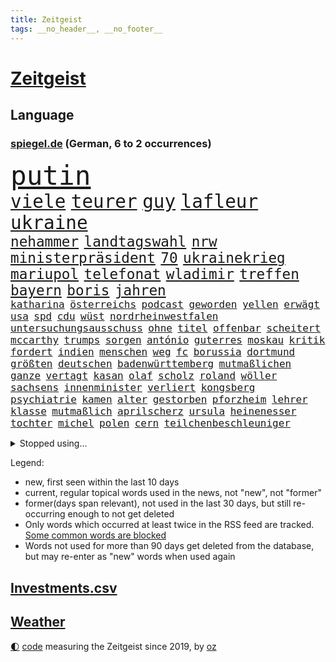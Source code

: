 ```yaml
---
title: Zeitgeist
tags: __no_header__, __no_footer__
---
```


# [Zeitgeist](https://oliz.io/zeitgeist/)

## Language

<h3><a href="https://www.spiegel.de" target="_blank">spiegel.de</a> (German, 6 to 2 occurrences)</h3>
<p style="font-family:monospace">
<span style="font-size:32pt"><a href="news_links.html#putin" class="current">putin</a></span>
<br>
<span style="font-size:22pt"><a href="news_links.html#viele" class="current">viele</a></span>
<span style="font-size:22pt"><a href="news_links.html#teurer" class="current">teurer</a></span>
<span style="font-size:22pt"><a href="news_links.html#guy" class="new">guy</a></span>
<span style="font-size:22pt"><a href="news_links.html#lafleur" class="new">lafleur</a></span>
<span style="font-size:22pt"><a href="news_links.html#ukraine" class="current">ukraine</a></span>
<br>
<span style="font-size:17pt"><a href="news_links.html#nehammer" class="current">nehammer</a></span>
<span style="font-size:17pt"><a href="news_links.html#landtagswahl" class="current">landtagswahl</a></span>
<span style="font-size:17pt"><a href="news_links.html#nrw" class="current">nrw</a></span>
<span style="font-size:17pt"><a href="news_links.html#ministerpräsident" class="current">ministerpräsident</a></span>
<span style="font-size:17pt"><a href="news_links.html#70" class="current">70</a></span>
<span style="font-size:17pt"><a href="news_links.html#ukrainekrieg" class="current">ukrainekrieg</a></span>
<span style="font-size:17pt"><a href="news_links.html#mariupol" class="current">mariupol</a></span>
<span style="font-size:17pt"><a href="news_links.html#telefonat" class="current">telefonat</a></span>
<span style="font-size:17pt"><a href="news_links.html#wladimir" class="current">wladimir</a></span>
<span style="font-size:17pt"><a href="news_links.html#treffen" class="current">treffen</a></span>
<span style="font-size:17pt"><a href="news_links.html#bayern" class="current">bayern</a></span>
<span style="font-size:17pt"><a href="news_links.html#boris" class="current">boris</a></span>
<span style="font-size:17pt"><a href="news_links.html#jahren" class="current">jahren</a></span>
<br>
<span style="font-size:12pt"><a href="news_links.html#katharina" class="current">katharina</a></span>
<span style="font-size:12pt"><a href="news_links.html#österreichs" class="current">österreichs</a></span>
<span style="font-size:12pt"><a href="news_links.html#podcast" class="current">podcast</a></span>
<span style="font-size:12pt"><a href="news_links.html#geworden" class="current">geworden</a></span>
<span style="font-size:12pt"><a href="news_links.html#yellen" class="new">yellen</a></span>
<span style="font-size:12pt"><a href="news_links.html#erwägt" class="current">erwägt</a></span>
<span style="font-size:12pt"><a href="news_links.html#usa" class="current">usa</a></span>
<span style="font-size:12pt"><a href="news_links.html#spd" class="current">spd</a></span>
<span style="font-size:12pt"><a href="news_links.html#cdu" class="current">cdu</a></span>
<span style="font-size:12pt"><a href="news_links.html#wüst" class="current">wüst</a></span>
<span style="font-size:12pt"><a href="news_links.html#nordrheinwestfalen" class="current">nordrheinwestfalen</a></span>
<span style="font-size:12pt"><a href="news_links.html#untersuchungsausschuss" class="current">untersuchungsausschuss</a></span>
<span style="font-size:12pt"><a href="news_links.html#ohne" class="current">ohne</a></span>
<span style="font-size:12pt"><a href="news_links.html#titel" class="current">titel</a></span>
<span style="font-size:12pt"><a href="news_links.html#offenbar" class="current">offenbar</a></span>
<span style="font-size:12pt"><a href="news_links.html#scheitert" class="current">scheitert</a></span>
<span style="font-size:12pt"><a href="news_links.html#mccarthy" class="new">mccarthy</a></span>
<span style="font-size:12pt"><a href="news_links.html#trumps" class="current">trumps</a></span>
<span style="font-size:12pt"><a href="news_links.html#sorgen" class="current">sorgen</a></span>
<span style="font-size:12pt"><a href="news_links.html#antónio" class="new">antónio</a></span>
<span style="font-size:12pt"><a href="news_links.html#guterres" class="current">guterres</a></span>
<span style="font-size:12pt"><a href="news_links.html#moskau" class="current">moskau</a></span>
<span style="font-size:12pt"><a href="news_links.html#kritik" class="current">kritik</a></span>
<span style="font-size:12pt"><a href="news_links.html#fordert" class="current">fordert</a></span>
<span style="font-size:12pt"><a href="news_links.html#indien" class="current">indien</a></span>
<span style="font-size:12pt"><a href="news_links.html#menschen" class="current">menschen</a></span>
<span style="font-size:12pt"><a href="news_links.html#weg" class="current">weg</a></span>
<span style="font-size:12pt"><a href="news_links.html#fc" class="current">fc</a></span>
<span style="font-size:12pt"><a href="news_links.html#borussia" class="current">borussia</a></span>
<span style="font-size:12pt"><a href="news_links.html#dortmund" class="current">dortmund</a></span>
<span style="font-size:12pt"><a href="news_links.html#größten" class="current">größten</a></span>
<span style="font-size:12pt"><a href="news_links.html#deutschen" class="current">deutschen</a></span>
<span style="font-size:12pt"><a href="news_links.html#badenwürttemberg" class="current">badenwürttemberg</a></span>
<span style="font-size:12pt"><a href="news_links.html#mutmaßlichen" class="current">mutmaßlichen</a></span>
<span style="font-size:12pt"><a href="news_links.html#ganze" class="current">ganze</a></span>
<span style="font-size:12pt"><a href="news_links.html#vertagt" class="new">vertagt</a></span>
<span style="font-size:12pt"><a href="news_links.html#kasan" class="new">kasan</a></span>
<span style="font-size:12pt"><a href="news_links.html#olaf" class="current">olaf</a></span>
<span style="font-size:12pt"><a href="news_links.html#scholz" class="current">scholz</a></span>
<span style="font-size:12pt"><a href="news_links.html#roland" class="new">roland</a></span>
<span style="font-size:12pt"><a href="news_links.html#wöller" class="new">wöller</a></span>
<span style="font-size:12pt"><a href="news_links.html#sachsens" class="current">sachsens</a></span>
<span style="font-size:12pt"><a href="news_links.html#innenminister" class="current">innenminister</a></span>
<span style="font-size:12pt"><a href="news_links.html#verliert" class="current">verliert</a></span>
<span style="font-size:12pt"><a href="news_links.html#kongsberg" class="new">kongsberg</a></span>
<span style="font-size:12pt"><a href="news_links.html#psychiatrie" class="new">psychiatrie</a></span>
<span style="font-size:12pt"><a href="news_links.html#kamen" class="current">kamen</a></span>
<span style="font-size:12pt"><a href="news_links.html#alter" class="current">alter</a></span>
<span style="font-size:12pt"><a href="news_links.html#gestorben" class="current">gestorben</a></span>
<span style="font-size:12pt"><a href="news_links.html#pforzheim" class="new">pforzheim</a></span>
<span style="font-size:12pt"><a href="news_links.html#lehrer" class="current">lehrer</a></span>
<span style="font-size:12pt"><a href="news_links.html#klasse" class="current">klasse</a></span>
<span style="font-size:12pt"><a href="news_links.html#mutmaßlich" class="current">mutmaßlich</a></span>
<span style="font-size:12pt"><a href="news_links.html#aprilscherz" class="new">aprilscherz</a></span>
<span style="font-size:12pt"><a href="news_links.html#ursula" class="current">ursula</a></span>
<span style="font-size:12pt"><a href="news_links.html#heinenesser" class="current">heinenesser</a></span>
<span style="font-size:12pt"><a href="news_links.html#tochter" class="current">tochter</a></span>
<span style="font-size:12pt"><a href="news_links.html#michel" class="current">michel</a></span>
<span style="font-size:12pt"><a href="news_links.html#polen" class="current">polen</a></span>
<span style="font-size:12pt"><a href="news_links.html#cern" class="new">cern</a></span>
<span style="font-size:12pt"><a href="news_links.html#teilchenbeschleuniger" class="new">teilchenbeschleuniger</a></span>
</p>
<details>
<summary>Stopped using...</summary>
<p class="former" style="font-size:12pt">
alexej(547) dauerhaft(547) eröffnet(547) flugzeug(547) fort(547) locker(547) nawalny(547) verschiedene(547) ankunft(546) brief(546) bundestags(546) kauft(546) myanmar(546) krankenhäusern(545) reiner(545) österreichischen(545) amsterdam(544) ausbruch(544) bildung(544) forderungen(544) niveau(544) weitergehen(544) beteiligten(543) bundesweit(543) digitalisierung(543) nachfolger(543) psg(543) telekom(543) tötet(543) unmöglich(543) untersuchungen(543) wartet(543) öfter(543) argumente(542) dietmar(542) diskriminierung(542) einsatzkräfte(542) guter(542) interesse(542) jüdische(542) leon(542) londoner(542) präsentiert(542) schüsse(542) sex(542) welchem(542) xi(542) zentrum(542) zugang(542) 42(541) allianz(541) berichterstattung(541) berühmt(541) google(541) schwarzer(541) unabhängigkeit(541) usamerikaner(541) verklagt(541) braun(540) coronaimpfstoffe(540) digitale(540) diskussion(540) grünheide(540) hass(540) häufen(540) müssten(540) signal(540) veranstaltung(540) aufgehoben(539) beobachten(539) dementiert(539) ermitteln(539) hacker(539) kita(539) nahen(539) treffer(539) wales(539) wechseln(539) zurzeit(539) ärgert(539) anleger(538) ausbreitung(538) dienst(538) eingeschränkt(538) george(538) höheren(538) löhne(538) medikamente(538) patienten(538) sarscov2(538) umstritten(538) angeklagte(537) behandlung(537) bewährung(537) depressionen(537) leitet(537) merkels(537) metern(537) mitarbeitern(537) ton(537) unterschiedlich(537) wirecard(537) bereiten(536) enger(536) entdecken(536) erteilt(536) folgte(536) länge(536) via(536) weiße(536) auskommen(535) freilassung(535) gesprengt(535) philipp(535) verteilung(535) ausgleich(534) bestimmt(534) eishockey(534) entscheidend(534) erschweren(534) florian(534) geheimnis(534) heil(534) hieß(534) steigender(534) streng(534) ägypten(534) gesprächen(533) offiziellen(533) überlegen(533) beleidigung(532) deutlicher(532) freie(532) mitteln(532) rutschen(532) virologen(532) zverev(532) durfte(531) erkrankung(530) haftstrafen(530) investitionen(530) lernt(530) handelt(529) unterzahl(529) aufgetreten(528) green(528) oppositionelle(528) zimmer(528) coronatests(527) mangel(527) tür(527) verteidigen(527) aufbauen(526) aufstellen(526) auftritte(526) erschienen(526) filmen(526) herr(526) game(525) gekauft(525) gemeinsame(525) italienischen(525) jahrestag(525) verfassung(525) 11(524) berater(524) iphone(524) schriftsteller(524) echten(523) kehrte(523) kindes(523) motor(522) betrifft(521) defensive(521) erzielte(521) geprägt(521) herz(520) bestmarke(519) aufhalten(518) sergio(518) verwaltungsgericht(518) erdbeben(517) abgewiesen(516) moderatorin(516) bartsch(514) einig(514) text(514) panik(513) apps(512) bundes(512) bundeswehrsoldaten(512) flagge(512) präsidentenwahl(512) telegram(512) ämter(512) verträge(511) aufgaben(510) kassieren(510) kontakt(510) teilt(510) vermeintlich(509) apples(508) gastronomie(508) mitarbeiterin(508) nirgendwo(508) training(508) erforscht(504) erfolgreichen(498) mittelpunkt(496) guatemala(495) laufbahn(495) tanzen(495) youtuber(495) entspannt(494) schmerz(494) gesundheitliche(493) sprit(493) startup(493) weitreichende(493) inseln(491) normalerweise(491) absurd(489) inhaftierten(488) flog(483) klarheit(483) drohne(482) psychischen(482) ungewöhnlichen(481) cdu/csu(480) renommierten(480) sammeln(480) aggressiv(474) aufheben(468) einfache(467) explodiert(464) arzneimittelbehörde(457) heidelberg(455) londons(454) enthält(449) pokal(422) schiebt(421) nachbarland(420) unwahrscheinlich(419) 18jähriger(415) v(413) stromnetz(412) kannte(406) militärjunta(405) medaille(402) carlos(400) universitäten(386) angefahren(379) lahm(374) belgische(366) reisenden(365) 2001(364) käse(354) zwischenfall(348) crystal(329) japanischen(329) oldenburg(329) abgefeuert(328) notwendigen(327) waldbrände(317) 800(315) jonathan(313) meilenstein(312) erholen(310) gezählt(310) notenbank(308) parlamentswahlen(306) einwanderer(303) eröffnung(291) fotografen(290) stehe(290) hit(288) formiert(287) leichten(287) raste(287) volk(287) bauern(285) regenfälle(285) stundenlang(285) terroranschlag(284) verdi(283) ewigkeit(281) delta(280) inflationsrate(280) abgerufen(278) staatschefs(278) befassen(276) aufmerksam(275) sichere(275) friedensnobelpreisträger(274) erlag(272) absolviert(271) vierter(267) warnungen(267) bekennt(266) mächtigen(264) ausgerückt(263) festgehalten(262) stilkritik(262) dauerte(259) zugestimmt(258) sicherer(256) emiraten(253) führten(253) waldbrand(253) oberbayern(252) ausgefallen(250) erfolglos(250) jagen(250) lieferengpässen(249) wellen(249) winde(249) nrwministerpräsident(246) anschluss(244) schutzmaßnahmen(244) halfen(242) inszenieren(242) norddeutschland(239) besitzen(238) jinping(238) entthront(237) ministerpräsidentenkonferenz(237) mainzer(236) entzieht(235) überwältigt(233) coronapause(231) dirk(230) gemischt(228) gerissen(228) niklas(228) war's(228) längste(226) einigkeit(223) experimente(220) büchern(217) moderner(217) leib(214) momente(213) kanadische(212) müttern(211) unterschiedlicher(211) überraschende(211) zorn(209) uskonzern(208) partien(207) gefiel(206) staatsanwalt(206) zuschuss(206) investiert(204) preiserhöhungen(203) reisten(203) gysi(202) meldeten(202) rolling(202) stones(202) gefälschten(200) sportwagen(200) dringen(198) geständnis(197) hoffmann(197) werner(197) farce(196) oppositionspolitiker(196) messe(195) nackt(195) stillstand(195) parken(194) beigetragen(193) stach(193) absicht(191) jüdischen(191) arten(190) coronaausbrüche(190) pflegekraft(190) evergrande(189) strategien(189) ajax(188) bundestagsdebatte(188) zürich(188) bildet(187) floyd(187) menschliche(187) feministin(186) limburg(186) prosieben(186) schränkt(186) vorfeld(186) befragt(185) einigt(185) militärmanöver(185) empfing(184) geheim(184) auszubildende(183) belangt(182) bekräftigt(181) eingefangen(181) realen(181) beschlagnahmen(179) ukrainekonflikt(179) kapitänin(178) kosteten(177) klischees(176) ham(175) ruhestand(175) ole(173) sozialer(173) gaspreise(171) globales(171) grundlegende(171) kombination(170) alarmieren(169) emir(168) teller(168) trapp(168) mächtig(167) taiwans(167) knappheit(166) messenger(165) einander(164) ema(164) faul(163) gaspreisen(163) langfristige(163) prestigeprojekt(163) signale(163) einschüchtern(162) auszahlt(161) bewerten(161) kultusministerinnen(161) lädt(161) gefährt(160) övp(160) studenten(159) weitgehende(159) belohnung(158) bundesligist(158) kameraden(158) magazin(158) ostdeutschland(158) polnischer(158) cannabislegalisierung(157) exkanzler(156) dritter(155) aufpassen(154) inklusive(154) masked(154) penny(154) rangnick(154) schuldenbremse(154) twitterte(154) police(153) härte(152) versteigern(152) überlastung(152) gesprächsrunde(151) atomenergie(150) gutachter(150) simple(149) zugeständnisse(149) chip(148) reichten(148) füllkrug(147) meldungen(147) verschärften(147) zulieferer(147) deniz(146) kuss(146) yücel(146) tornados(145) filmt(143) komplikationen(143) matteo(143) unterhändler(143) dankbarkeit(142) netflixserie(142) tödlichem(142) marschiert(141) soziales(141) jameswebbweltraumteleskop(140) superreiche(140) wikileaks(140) arbeitskampf(139) coronaisolation(138) gerne(138) schusswaffen(138) steuereinnahmen(138) vatikan(138) blauen(137) lieferzeiten(137) zwölfjährige(137) hetze(136) marode(136) nelson(136) reine(136) woanders(136) impfpass(135) längeren(135) einkaufen(134) saisonniederlage(134) durchseuchung(133) atomkraftwerke(132) äthiopische(132) globaler(130) gesteckt(129) modellen(129) coronachaos(128) spiegelgespräch(128) weltbesten(128) historischer(127) wachstumsprognose(127) zwischenbilanz(127) arbeitswelt(126) homeofficepflicht(126) aktivistinnen(125) coronakurs(125) gelb(125) versicherten(123) watson(123) fpö(122) seltene(122) bundesligageschichte(121) geboostert(121) paradies(121) phänomen(121) radcliffe(121) kalb(120) erliegt(119) keeper(119) kommissar(119) pfosten(119) tatmotiv(119) tatwaffe(119) schütze(118) verschollen(118) british(117) einstufen(117) positiver(117) manila(116) nagel(116) schlussphase(116) verschiedenen(116) werkbank(115) ausliefern(114) frieren(114) kanal(114) marius(114) sotheby's(114) arbeitsminister(113) kinderbetreuung(113) biathlon(112) femizide(112) hausarbeit(112) magnus(112) atomdeal(111) chatnachrichten(111) güler(111) holland(111) serap(111) zwölfjährigen(111) felder(110) landeten(110) kurdische(109) magen(109) landeshauptstadt(108) altkanzler(107) fluglinien(107) 65jähriger(106) aufrüsten(106) personalien(106) rihanna(106) stolpern(106) frist(105) syrischer(105) buchung(104) verfassungsschützer(104) vollzogen(104) beanstandet(103) juan(103) nachhaltige(103) sandra(103) neunzigerjahren(102) schulleiter(102) zeitweilig(102) beschränken(101) missbrauchsskandals(101) thailändischen(101) untermauern(100) nadal(99) schied(98) showdown(98) meisterwerk(97) südkoreanische(96) überlebenskampf(96) überwachen(96) bafög(95) bat(95) cool(95) eurojackpot(94) expertenrat(94) heikel(94) highlight(94) kern(94) rechtsstaat(94) öffnete(94) begegnen(93) coronaprotesten(93) herben(93) p(93) auszahlen(92) geschlossene(92) hinzu(92) kehrtwende(92) stabilität(92) wolf(92) mittelfeld(91) nutzlos(91) zerbrechen(91) kitas(90) medienunternehmer(90) nbaklub(90) neujahr(90) parat(90) sanitäter(90) auszustellen(89) exomars(89) kannten(89) klärt(89) anzugreifen(88) audi(88) aufwendig(88) erfolgte(88) farben(88) sicherheitsgarantien(88) 140(87) abtransport(87) geschlecht(87) 5g(86) bergh(86) beschäftigen(86) matthes(86) videobilder(86) altersgrenze(85) erklingen(85) lebensmittelpreisen(85) netze(85) unerreichbar(85) russophobie(84) skulptur(84) vorwoche(84) zeitraum(84) zweitbeste(84) überdenken(84) beschleunigen(83) céline(83) unbemannter(83) ablegen(82) ausgeschieden(82) ballistischen(82) berichteten(82) carola(82) erweitert(82) krachten(82) lasche(82) nutztiere(82) rackete(82) trockenheit(82) waldbränden(82) abduljabbar(81) innenraum(81) kareem(81) modellrechnungen(81) verlangte(81) vorm(81) 30jähriger(80) altern(80) desto(80) dom(80) kunstmarkt(79) produktionskosten(79) transfer(79) discounters(78) banditen(77) evergrandeaktien(77) großeinsatz(77) 1973(76) bekräftigen(76) euch(76) humanitären(76) konfliktregion(76) stephan(76) nachhilfe(75) aviv(74) eingeschlagen(74) fertigung(74) gesundheitsamts(74) himmelfahrtskommando(74) rauchwolken(74) gefangenenlager(73) kartellamt(73) klagten(73) leihmutterschaft(73) parteiausschluss(73) tätowieren(73) umkämpfte(73) akuter(72) ankam(72) ausgegangen(72) besonnen(72) bevölkerungsgruppen(72) enttäuschend(72) ffp2maskenpflicht(72) gejagt(72) gesundheitsamt(72) handelsabkommen(72) krefelder(72) königshaus(72) usverteidigungsminister(72) verschwindet(72) verwehren(72) albert(71) beitragen(71) dallas(71) giglio(71) gräber(71) mavericks(71) überzahl(71) auswärts(70) café(70) dieselpreise(70) einstufung(70) exportstopp(70) flugausfälle(70) geklagt(70) großfeuer(70) putinkritiker(70) treffers(70) mobilfunkanbieter(69) nachgeholt(69) sondergenehmigung(69) überwachungskameras(69) angebunden(68) forster(68) großstädte(68) lernte(68) tiktokstars(68) aushandeln(67) jarosław(67) legislaturperiode(67) pommes(67) sektoren(67) doms(66) häftlingen(66) hässlich(66) report(66) turkmenistan(66) weint(66) anrufer(65) elektronisch(65) gesundheitsämtern(65) haushalten(65) höhen(65) putingegner(65) straflager(65) zapfsäule(65) 57jährigen(64) angebracht(64) cowboys(64) effektiv(64) genetisch(64) italiener(64) meth(64) mordopfer(64) sonderverwaltungszone(64) verheißt(64) abgestürzte(63) paars(63) rüstung(63) versorgern(63) überlässt(63) abzuwenden(62) betrachtete(62) einstand(62) erhöhter(62) gespaltene(62) millionenmetropole(62) schüttelt(62) ausgestrahlt(61) sánchez(61) tahiti(61) viktoria(61) gewaschen(60) tsunamiwarnung(60) dominierten(59) einmarsches(59) laufe(59) stabilisieren(59) tomaten(59) wohlstand(59) zitierte(59) 1972(58) erik(58) laien(58) lesser(58) physiker(58) positiven(58) stuttgarter(58) weltgrößte(58) überraschungen(58) ernteausfälle(57) korallenriff(57) kosmonauten(57) nahelegt(57) airports(56) fehlverhalten(56) arnold(55) bitterkeit(55) bundespräsidialamt(55) dahinterstecken(55) geballte(55) häufigste(55) kompletten(55) schwarzenegger(55) steuerte(55) brent(54) direkter(54) erblast(54) marschflugkörper(54) schalte(54) vereinigte(54) versteckspiel(54) dgbchef(53) drehort(53) paprika(53) truppenaufmarsch(53) uboote(53) verpflichtendes(53) zucker(53) amtsarzt(52) anträgen(52) berüchtigte(52) nadals(52) schreckmoment(52) billiganbieter(51) darmbakterien(51) militärstützpunkt(51) negativtrend(51) ordnet(51) touristin(51) vanessa(51) verzeichnen(51) 58jähriger(50) 63(50) abseits(50) akku(50) architektin(50) führungstor(50) okay(50) sympathie(50) anziehen(49) barrier(49) bejubelt(49) gefechten(49) great(49) reef(49) verwundete(49) verwüstet(49) mosambik(48) nützt(48) peace(48) pontifex(48) vergab(48) bewerfen(47) latte(47) untersuchungsbericht(47) uspolizisten(47) vorgedrungen(47) zumal(47) coronatodesfälle(46) fähigkeiten(46) polizistin(46) schröders(46) sowohl(46) berufsleben(45) büdenbender(45) oppositionellen(45) realitystar(45) sicherheitsleute(45) eingezogen(44) einsam(44) franks(44) heizkostenzuschuss(44) hungrig(44) kuh(44) müllerwesternhagen(44) rovers(44) verräter(44) würgegriff(44) alabaliradovan(43) gastronom(43) integrationsbeauftragte(43) integrationsbeauftragten(43) reem(43) vögel(43) gestrandet(42) therapie(42) ablauf(41) akt(41) anstehenden(41) berufsbildung(41) bundesinstitut(41) fakevideo(41) kellern(41) lkwfahrern(41) zurückkommt(41) bräuchte(40) dreijährige(40) flüchteten(40) lebende(40) verbrauch(40) jüdinnen(39) kurdischen(39) travis(39) vergleichen(39) we(39) zyklon(39) bewusstlose(38) eilantrag(38) götz(38) kairo(38) minneapolis(38) motiviert(38) videoschalte(38) wilhelmshaven(38) ausrichter(37) fragwürdigen(37) freundschaft(37) rings(37) vereine(37) beispiellosen(36) buchmesse(36) gründlich(36) overmars(36) werfer(36) abschrecken(35) autoverkehr(35) bombenangriffs(35) clip(35) eintrag(35) nbageschichte(35) scorer(35) sicherheitsberater(35) vermuteten(35) widmete(35) wochenbeginn(35) bürokratie(34) leichtigkeit(34) öffnung(34) aufrechterhalten(33) gesteigert(33) schwarzwald(33) unerwartete(33) odyssee(32) privatzoo(32) steuersenkungen(32) victoria(32) vorsichtig(32) windhorst(32) zurückgewiesen(32) arbeitsbelastung(31) belohnt(31) erliegen(31) luftraum(31) menschliches(31) misslungen(31) rechtsweg(31) trollen(31) aufsichtsbehörde(30) drohten(30) kriegsalltag(30) stillgelegt(30) daneben(29) fremden(29) hergestellt(29) intellektuellen(29) kreuzt(29) regelmäßige(29) sanktioniert(29) statue(29) tagesordnung(29) arbeitszeit(28) beschwören(28) bevorsteht(28) bezahlung(28) bildungsnewsletter(28) einzigartig(28) flugkörper(28) hall(28) händlern(28) kremlkritiker(28) laschen(28) prorussisch(28) verschleierung(28) 170(27) bakterien(27) cleveland(27) erhob(27) exodus(27) patriarchat(27) begeben(26) koffer(26) sang(26) stoff(26) tarifverhandlungen(26) verzückte(26) gesuchter(25) krisenzeiten(25) strafrechtlicher(25) abrupten(24) annefrankbuch(24) bahnt(24) boom(24) geschüttelt(24) henrik(24) königreichs(24) pendlerpauschale(24) unsicher(24) wettern(24) zunehmen(24) zuteil(24) zähen(24) schutzbunker(23) täuschen(23) anpassung(22) durchaus(22) fiskus(22) flicks(22) prorussische(22) regierungstruppen(22) schlussfeier(22) schwächere(22) senkung(22) sputnik(22) teslawerk(22) unbürokratisch(22) ölpreis(22) 1600(21) schmerzen(21) spiegeltexte(21) week(21) ausgerichtet(20) einsatzfähig(20) expansion(20) fernost(20) gefangenschaft(20) hilfsgüter(20) sicherheitspolitik(20) ursprung(20) acapulco(19) brutaler(19) formulierte(19) genuss(19) mädchens(19) tennisolympiasieger(19) finanzsanktionen(18) geldautomaten(18) kremlchefs(18) verschluckt(18) abholen(17) britin(17) freundschaften(17) ostukrainischen(17) zuschauenden(17) terrorisiert(16) vorübergehenden(16) applaus(15) futter(15) katastrophale(15) kriegswoche(15) schlechtesten(15) besitzern(14) brutalität(14) ehrenbürgerschaft(14) grandseigneur(14) graue(14) kriegsflüchtlinge(14) metropolitan(14) sicherheitspolitische(14) spdlinke(14) umfangreiche(14) warnstreiks(14) artillerie(13) bundle(13) flugverbotszone(13) lektionen(13) ramsan(13) rettungshubschrauber(13) schwieg(13) spezialeinheiten(13) tschetschenische(13) bestehenden(12) emil(12) fußballklubs(12) geburtsklinik(12) gesellschaftsjahr(12) großvater(12) hauses(12) paralympics(12) ratingagenturen(12) saporischschja(12) scheinheiligkeit(12) wehrpflicht(12) altkanzlers(11) jünger(11) ordnern(11) regenwald(11) schmerzt(11)
</p>
</details>
<p>Legend:
<ul>
<li><span class="new">new</span>, first seen within the last 10 days</li>
<li><span class="current">current</span>, regular topical words used in the news, not "new", not "former"</li>
<li><span class="former">former(days span relevant)</span>, not used in the last 30 days, but still re-occurring enough to not get deleted</li>
<li>Only words which occurred at least twice in the RSS feed are tracked. <a href="language/filters.py">Some common words are blocked</a></li>
<li>Words not used for more than 90 days get deleted from the database, but may re-enter as "new" words when used again</li>
</ul>
</p>

## [Investments](investments.html)[.csv](investments.csv)

## [Weather](weather.html)

<footer>
<a href="javascript:toggleTheme()" class="nav">🌓</a>
<a href="https://github.com/ooz/zeitgeist">code</a> measuring the Zeitgeist since 2019, by <a href="https://oliz.io">oz</a>
</footer>
